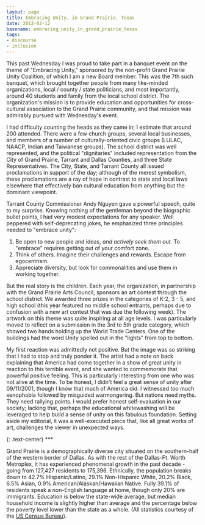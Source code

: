 ```yaml
---
layout: page
title: Embracing Unity, in Grand Prairie, Texas
date: 2012-02-12
basename: embracing_unity_in_grand_prairie_texas
tags:
- discourse
- inclusion
---
```


This past Wednesday I was proud to take part in a banquet event on the theme of
"Embracing Unity," sponsored by the non-profit Grand Prairie Unity Coalition, of
which I am a new Board member. This was the 7th such banquet, which brought
together people from many like-minded organizations, local / county / state
politicians, and most importantly, around 40 students and family from the local
school district. The organization's mission is to provide education and
opportunities for cross-cultural association to the Grand Prairie community, and
that mission was admirably pursued with Wednesday's event.

<!-- truncate -->

I had difficulty counting the heads as they came in; I estimate that around 200
attended. There were a few church groups, several local businesses, and members
of a number of culturally-oriented civic groups (LULAC, NAACP, Indian and
Taiwanese groups). The school district was well represented, and the political
"dignitaries" included representation from the City of Grand Prairie, Tarrant
and Dallas Counties, and three State Representatives. The City, State, and
Tarrant County all issued proclamations in support of the day; <span
class="pale">although of the merest symbolism, these proclamations are a ray of
hope in contrast to state and local laws elsewhere that effectively ban cultural
education from anything but the dominant viewpoint</span>.

Tarrant County Commissioner Andy Nguyen gave a powerful speech, quite to my
surprise. Knowing nothing of the gentleman beyond the biographic bullet points,
I had very modest expectations for any speaker. Well peppered with
self-deprecating jokes, he emphasized three principles needed to "embrace
unity":

1. Be open to new people and ideas, _and actively seek them out_. To "embrace" requires getting out of your comfort zone.
1. Think of others. Imagine their challenges and rewards. Escape from egocentrism.
1. Appreciate diversity, but look for commonalities and use them in working together.

But the real story is the children. Each year, the organization, in partnership
with the Grand Prairie Arts Council, sponsors an art contest through the school
district. We awarded three prizes in the categories of K-2, 3 - 5, and high
school (this year featured no middle school entrants, perhaps due to confusion
with a new art contest that was due the following week). The artwork on this
theme was quite inspiring at all age levels. I was particularly moved to reflect
on a submission in the 3rd to 5th grade category, which showed two hands holding
up the World Trade Centers. One of the buildings had the word Unity spelled out
in the "lights" from top to bottom.

My first reaction was admittedly not positive. But the image was so striking
that I had to stop and truly ponder it. The artist had a note on back explaining
that America had come together in a show of great unity in reaction to this
terrible event, and she wanted to commemorate that powerful positive feeling.
This is particularly interesting from one who was not alive at the time. To be
honest, I didn't feel a great sense of unity after 09/11/2001, though I know
that much of America did. I witnessed too much xenophobia followed by misguided
warmongering. But nations need myths. They need rallying
points. I would prefer honest self-evaluation in our society; lacking that,
perhaps the educational whitewashing will be leveraged to help build a sense of
unity on this fabulous foundation. Setting aside my editorial, it was a
well-executed piece that, like all great works of art, challenges the viewer in
unexpected ways.

{: .text-center}
\***

Grand Prairie is a demographically diverse city situated on the southern-half of
the western border of Dallas. As with the rest of the Dallas-Ft. Worth
Metroplex, it has experienced phenomenal growth in the past decade - going from
127,427 residents to 175,396. Ethnically, the population breaks down to 42.7%
Hispanic/Latino, 29.1% Non-Hispanic White, 20.2% Black, 6.5% Asian, 0.9%
American/Alaskan/Hawaiian Native. Fully 39.1% of residents speak a non-English
language at home, though only 20% are immigrants. Education is below the
state-wide average, but median household income is slightly higher than average
and the percentage below the poverty level lower than the state as a whole. (All
statistics courtesy of the [US Census
Bureau](http://quickfacts.census.gov/qfd/states/48/4830464.html)).
